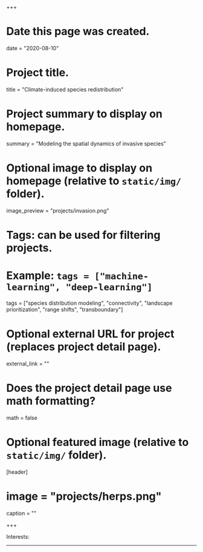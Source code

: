 +++
# Date this page was created.
date = "2020-08-10"

# Project title.
title = "Climate-induced species redistribution"

# Project summary to display on homepage.
summary = "Modeling the spatial dynamics of invasive species"

# Optional image to display on homepage (relative to `static/img/` folder).
image_preview = "projects/invasion.png"

# Tags: can be used for filtering projects.
# Example: `tags = ["machine-learning", "deep-learning"]`
tags = ["species distribution modeling", "connectivity", "landscape prioritization", "range shifts", "transboundary"]

# Optional external URL for project (replaces project detail page).
external_link = ""

# Does the project detail page use math formatting?
math = false

# Optional featured image (relative to `static/img/` folder).
[header]
# image = "projects/herps.png"
caption = ""

+++


Interests:
 *****
